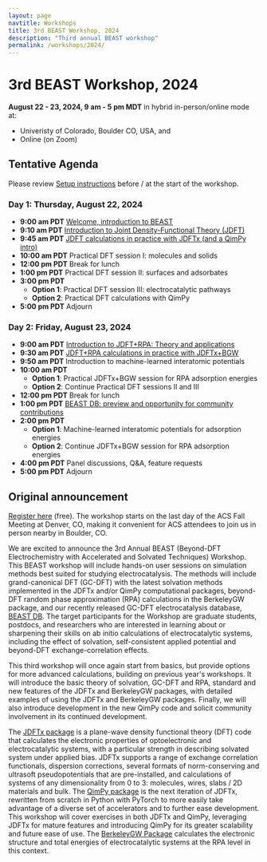 ```yaml
---
layout: page
navtitle: Workshops
title: 3rd BEAST Workshop, 2024
description: "Third annual BEAST workshop"
permalink: /workshops/2024/
---
```


# 3rd BEAST Workshop, 2024

<b>August 22 - 23, 2024, 9 am - 5 pm MDT</b> in hybrid in-person/online mode at:

+ Univeristy of Colorado, Boulder CO, USA, and
+ Online (on Zoom)

## Tentative Agenda

Please review [Setup instructions](setup) before / at the start of the workshop.

### Day 1: Thursday, August 22, 2024

+ **9:00 am PDT** [Welcome, introduction to BEAST](beast.pdf)
+ **9:10 am PDT** [Introduction to Joint Density-Functional Theory (JDFT)](jdft.pdf)
+ **9:45 am PDT** [JDFT calculations in practice with JDFTx (and a QimPy intro)](jdftx.pdf)
+ **10:00 am PDT** Practical DFT session I: molecules and solids
+ **12:00 pm PDT** Break for lunch
+ **1:00 pm PDT**  Practical DFT session II: surfaces and adsorbates
+ **3:00 pm PDT**
   - **Option 1**:  Practical DFT session III: electrocatalytic pathways
   - **Option 2**:  Practical DFT calculations with QimPy
+ **5:00 pm PDT** Adjourn

### Day 2: Friday, August 23, 2024

+ **9:00 am PDT** [Introduction to JDFT+RPA: Theory and applications](rpa.pdf)
+ **9:30 am PDT** [JDFT+RPA calculations in practice with JDFTx+BGW](jdftx-bgw.pdf)
+ **9:50 am PDT** Introduction to machine-learned interatomic potentials
+ **10:00 am PDT**
   - **Option 1**: Practical JDFTx+BGW session for RPA adsorption energies
   - **Option 2**: Continue Practical DFT sessions II and III
+ **12:00 pm PDT** Break for lunch
+ **1:00 pm PDT** [BEAST DB: preview and opportunity for community contributions](beastdb.pdf)
+ **2:00 pm PDT** 
   - **Option 1**: Machine-learned interatomic potentials for adsorption energies
   - **Option 2**: Continue JDFTx+BGW session for RPA adsorption energies
+ **4:00 pm PDT** Panel discussions, Q&amp;A, feature requests
+ **5:00 pm PDT** Adjourn 

## Original announcement

[Register here](https://forms.gle/ydLz6Fu7Qpfb7ysW9) (free).
The workshop starts on the last day of the ACS Fall Meeting at Denver, CO, making it convenient for ACS attendees to join us in person nearby in Boulder, CO.

We are excited to announce the 3rd Annual BEAST (Beyond-DFT Electrochemistry with Accelerated and Solvated Techniques) Workshop.
This BEAST workshop will include hands-on user sessions on simulation methods best suited for studying electrocatalysis.
The methods will include grand-canonical DFT (GC-DFT) with the latest solvation methods implemented in the JDFTx and/or QimPy computational packages, beyond-DFT random phase approximation (RPA) calculations in the BerkeleyGW package, and our recently released GC-DFT electrocatalysis database, [BEAST DB](https://beastdb.nrel.gov).
The target participants for the Workshop are graduate students, postdocs, and researchers who are interested in learning about or sharpening their skills on ab initio calculations of electrocatalytic systems, including the effect of solvation, self-consistent applied potential and beyond-DFT exchange-correlation effects.

This third workshop will once again start from basics, but provide options for more advanced calculations, building on previous year's workshops. 
It will introduce the basic theory of solvation, GC-DFT and RPA, standard and new features of the JDFTx and BerkeleyGW packages, with detailed examples of using the JDFTx and BerkeleyGW packages.
Finally, we will also introduce development in the new QimPy code and solicit community involvement in its continued development.

The [JDFTx package](https://jdftx.org) is a plane-wave density functional theory (DFT) code that calculates the electronic properties of optoelectronic and electrocatalytic systems, with a particular strength in describing solvated system under applied bias. JDFTx supports a range of exchange correlation functionals, dispersion corrections, several formats of norm-conserving and ultrasoft pseudopotentials that are pre-installed, and calculations of systems of any dimensionality from 0 to 3: molecules, wires, slabs / 2D materials and bulk.
The [QimPy package](https://qimpy.org) is the next iteration of JDFTx, rewritten from scratch in Python with PyTorch to more easily take advantage of a diverse set of accelerators and to further ease development. 
This workshop will cover exercises in both JDFTx and QimPy, leveraging JDFTx for mature features and introducing QimPy for its greater scalability and future ease of use.
The [BerkeleyGW Package](https://berkeleygw.org) calculates the electronic structure and total energies of electrocatalytic systems at the RPA level in this context.
